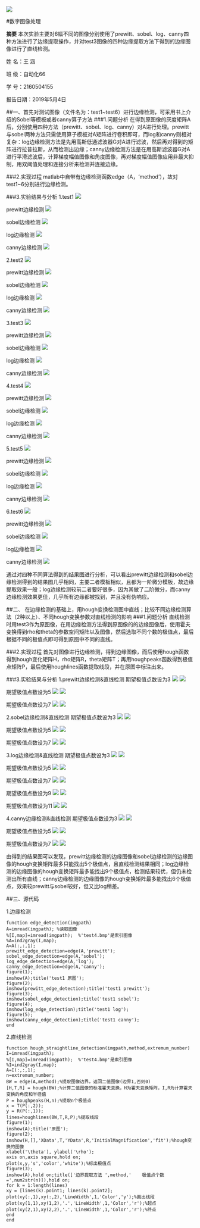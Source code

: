 <img src=xjtu.jpg />




#数字图像处理



**摘要**
本次实验主要对6幅不同的图像分别使用了prewitt、sobel、log、canny四种方法进行了边缘提取操作，并对test3图像的四种边缘提取方法下得到的边缘图像进行了直线检测。








姓    名：王 涵                  

班    级：自动化66               

学    号：2160504155             

报告日期：2019年5月4日         









##一、首先对测试图像（文件名为：test1~test6）进行边缘检测，可采用书上介绍的Sobel等模板或者canny算子方法
###1.问题分析
在得到原图像的灰度矩阵A后，分别使用四种方法（prewitt、sobel、log、canny）对A进行处理。prewitt与sobel两种方法只需使用算子模板对A矩阵进行卷积即可，而log和canny则相对复杂：log边缘检测方法是先用高斯低通滤波器G对A进行滤波，然后再对得到的矩阵进行拉普拉斯，从而检测出边缘；canny边缘检测方法是在用高斯滤波器G对A进行平滑滤波后，计算梯度幅值图像和角度图像，再对梯度幅值图像应用非最大抑制，用双阈值处理和连接分析来检测并连接边缘。

###2.实现过程
matlab中自带有边缘检测函数edge（A，‘method’），故对test1~6分别进行边缘检测。

###3.实验结果与分析
1.test1
<img src=test1_1.jpg />

prewitt边缘检测
<img src=test1_2.jpg />

sobel边缘检测
<img src=test1_3.jpg />

log边缘检测
<img src=test1_4.jpg />

canny边缘检测
<img src=test1_5.jpg />


2.test2
<img src=test2_1.jpg />

prewitt边缘检测
<img src=test2_2.jpg />

sobel边缘检测
<img src=test2_3.jpg />

log边缘检测
<img src=test2_4.jpg />

canny边缘检测
<img src=test2_5.jpg />


3.test3
<img src=test3_1.jpg />

prewitt边缘检测
<img src=test3_2.jpg />

sobel边缘检测
<img src=test3_3.jpg />

log边缘检测
<img src=test3_4.jpg />

canny边缘检测
<img src=test3_5.jpg />


4.test4
<img src=test4_1.jpg />

prewitt边缘检测
<img src=test4_2.jpg />

sobel边缘检测
<img src=test4_3.jpg />

log边缘检测
<img src=test4_4.jpg />

canny边缘检测
<img src=test4_5.jpg />


5.test5
<img src=test5_1.jpg />

prewitt边缘检测
<img src=test5_2.jpg />

sobel边缘检测
<img src=test5_3.jpg />

log边缘检测
<img src=test5_4.jpg />

canny边缘检测
<img src=test5_5.jpg />


6.test6
<img src=test6_1.jpg />

prewitt边缘检测
<img src=test6_2.jpg />

sobel边缘检测
<img src=test6_3.jpg />

log边缘检测
<img src=test6_4.jpg />

canny边缘检测
<img src=test6_5.jpg />

通过对四种不同算法得到的结果图进行分析，可以看出prewitt边缘检测和sobel边缘检测得到的结果图几乎相同，主要二者模板相似，且都为一阶微分模板，故边缘提取效果一般；log边缘检测较前二者要好很多，因为其做了二阶微分，而canny边缘检测效果更佳，几乎所有边缘都被找到，并且没有伪响应。



##二、 在边缘检测的基础上，用hough变换检测图中直线；比较不同边缘检测算法（2种以上）、不同hough变换参数对直线检测的影响
###1.问题分析
直线检测时用test3作为原图像，在用边缘检测方法得到原图像的的边缘图像后，使用霍夫变换得到rho和theta的参数空间矩阵以及图像，然后选取不同个数的极值点，最后根据不同的极值点即可得到原图中不同的直线。

###2.实现过程
首先对图像进行边缘检测，得到边缘图像，而后使用hough函数得到hough变化矩阵H，rho矩阵R，theta矩阵T；再用houghpeaks函数得到极值点矩阵P，最后使用houghlines函数提取线段，并在原图中标注出来。

###3.实验结果与分析
1.prewitt边缘检测&直线检测
期望极值点数设为3
<img src=prewitt_3_1.jpg />
<img src=prewitt_3_2.jpg />

期望极值点数设为5
<img src=prewitt_5_1.jpg />
<img src=prewitt_5_2.jpg />

期望极值点数设为7
<img src=prewitt_7_1.jpg />
<img src=prewitt_7_2.jpg />


2.sobel边缘检测&直线检测
期望极值点数设为3
<img src=sobel_3_1.jpg />
<img src=sobel_3_2.jpg />

期望极值点数设为5
<img src=sobel_5_1.jpg />
<img src=sobel_5_2.jpg />

期望极值点数设为7
<img src=sobel_7_1.jpg />
<img src=sobel_7_2.jpg />


3.log边缘检测&直线检测
期望极值点数设为3
<img src=log_3_1.jpg />
<img src=log_3_2.jpg />

期望极值点数设为5
<img src=log_5_1.jpg />
<img src=log_5_2.jpg />

期望极值点数设为7
<img src=log_7_1.jpg />
<img src=log_7_2.jpg />

期望极值点数设为9
<img src=log_9_1.jpg />
<img src=log_9_2.jpg />

期望极值点数设为11
<img src=log_11_1.jpg />
<img src=log_11_2.jpg />


4.canny边缘检测&直线检测
期望极值点数设为3
<img src=canny_3_1.jpg />
<img src=canny_3_2.jpg />

期望极值点数设为5
<img src=canny_5_1.jpg />
<img src=canny_5_2.jpg />

期望极值点数设为7
<img src=canny_7_1.jpg />
<img src=canny_7_2.jpg />


由得到的结果图可以发现，prewitt边缘检测的边缘图像和sobel边缘检测的边缘图像的hough变换矩阵最多只能找出5个极值点，且直线检测结果相同；log边缘检测的边缘图像的hough变换矩阵最多能找出9个极值点，检测结果较优，但仍未检测出所有直线；canny边缘检测的边缘图像的hough变换矩阵最多能找出6个极值点，效果较prewitt与sobel较好，但又比log稍差。




##三、源代码

1.边缘检测
~~~
function edge_detection(imgpath)
A=imread(imgpath); %读取图像
%[I,map]=imread(imgpath);  %'test4.bmp'是索引图像
%A=ind2gray(I,map);
A=A(:,:,1);
prewitt_edge_detection=edge(A,'prewitt');
sobel_edge_detection=edge(A,'sobel');
log_edge_detection=edge(A,'log');
canny_edge_detection=edge(A,'canny');
figure(1);
imshow(A);title('test1 原图');
figure(2);
imshow(prewitt_edge_detection);title('test1 prewitt');
figure(3);
imshow(sobel_edge_detection);title('test1 sobel');
figure(4);
imshow(log_edge_detection);title('test1 log');
figure(5);
imshow(canny_edge_detection);title('test1 canny');
end
~~~

2.直线检测
~~~
function hough_straightline_detection(imgpath,method,extremum_number)
I=imread(imgpath);
%[I,map]=imread(imgpath);  %'test4.bmp'是索引图像
%I=ind2gray(I,map);
A=I(:,:,1);
n=extremum_number;
BW = edge(A,method);%提取图像边界，返回二值图像(边界1,否则0)
[H,T,R] = hough(BW);%计算二值图像的标准霍夫变换，H为霍夫变换矩阵，I,R为计算霍夫变换的角度和半径值
P = houghpeaks(H,n);%提取n个极值点
x = T(P(:,2));
y = R(P(:,1));
lines=houghlines(BW,T,R,P);%提取线段
figure(1);
imshow(A);title('原图');
figure(2);
imshow(H,[],'XData',T,'YData',R,'InitialMagnification','fit');%hough变换的图像
xlabel('\theta'), ylabel('\rho');
axis on,axis square,hold on;
plot(x,y,'s','color','white');%标出极值点
figure(3);
imshow(A),hold on;title(['边界提取方法 ',method,'    极值点个数=',num2str(n)]),hold on;
for k = 1:length(lines)
xy = [lines(k).point1; lines(k).point2];
plot(xy(:,1),xy(:,2),'LineWidth',1,'Color','y');%画出线段
plot(xy(1,1),xy(1,2),'.','LineWidth',1,'Color','r');%起点
plot(xy(2,1),xy(2,2),'.','LineWidth',1,'Color','r');%终点
end
end
~~~